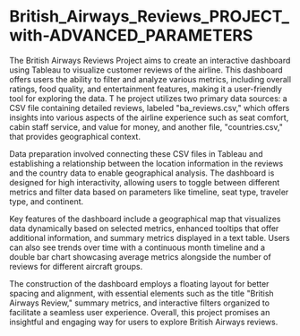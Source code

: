 # British_Airways_Reviews_PROJECT_with-ADVANCED_PARAMETERS

The British Airways Reviews Project aims to create an interactive dashboard using Tableau to visualize customer reviews of the airline. This dashboard offers users the ability to filter and analyze various metrics, including overall ratings, food quality, and entertainment features, making it a user-friendly tool for exploring the data.
T
he project utilizes two primary data sources: a CSV file containing detailed reviews, labeled "ba_reviews.csv," which offers insights into various aspects of the airline experience such as seat comfort, cabin staff service, and value for money, and another file, "countries.csv," that provides geographical context.

Data preparation involved connecting these CSV files in Tableau and establishing a relationship between the location information in the reviews and the country data to enable geographical analysis. The dashboard is designed for high interactivity, allowing users to toggle between different metrics and filter data based on parameters like timeline, seat type, traveler type, and continent.

Key features of the dashboard include a geographical map that visualizes data dynamically based on selected metrics, enhanced tooltips that offer additional information, and summary metrics displayed in a text table. Users can also see trends over time with a continuous month timeline and a double bar chart showcasing average metrics alongside the number of reviews for different aircraft groups.

The construction of the dashboard employs a floating layout for better spacing and alignment, with essential elements such as the title "British Airways Review," summary metrics, and interactive filters organized to facilitate a seamless user experience. Overall, this project promises an insightful and engaging way for users to explore British Airways reviews.

